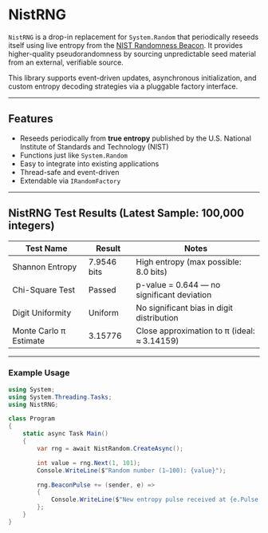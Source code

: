 ﻿# NistRNG

`NistRNG` is a drop-in replacement for `System.Random` that periodically reseeds itself using live entropy from the [NIST Randomness Beacon](https://beacon.nist.gov). It provides higher-quality pseudorandomness by sourcing unpredictable seed material from an external, verifiable source.

This library supports event-driven updates, asynchronous initialization, and custom entropy decoding strategies via a pluggable factory interface.

---

## Features

- Reseeds periodically from **true entropy** published by the U.S. National Institute of Standards and Technology (NIST)
- Functions just like `System.Random`
- Easy to integrate into existing applications
- Thread-safe and event-driven
- Extendable via `IRandomFactory`

---

## NistRNG Test Results (Latest Sample: 100,000 integers)

| Test Name             | Result         | Notes                                                  |
|-----------------------|----------------|--------------------------------------------------------|
| Shannon Entropy       | 7.9546 bits    | High entropy (max possible: 8.0 bits)                  |
| Chi-Square Test       | Passed         | p-value = 0.644 — no significant deviation             |
| Digit Uniformity      | Uniform        | No significant bias in digit distribution              |
| Monte Carlo π Estimate| 3.15776        | Close approximation to π (ideal: ≈ 3.14159)   

---

### Example Usage

```csharp
using System;
using System.Threading.Tasks;
using NistRNG;

class Program
{
    static async Task Main()
    {
        var rng = await NistRandom.CreateAsync();

        int value = rng.Next(1, 101);
        Console.WriteLine($"Random number (1–100): {value}");

        rng.BeaconPulse += (sender, e) =>
        {
            Console.WriteLine($"New entropy pulse received at {e.Pulse.TimeStamp}.");
        };
    }
}
